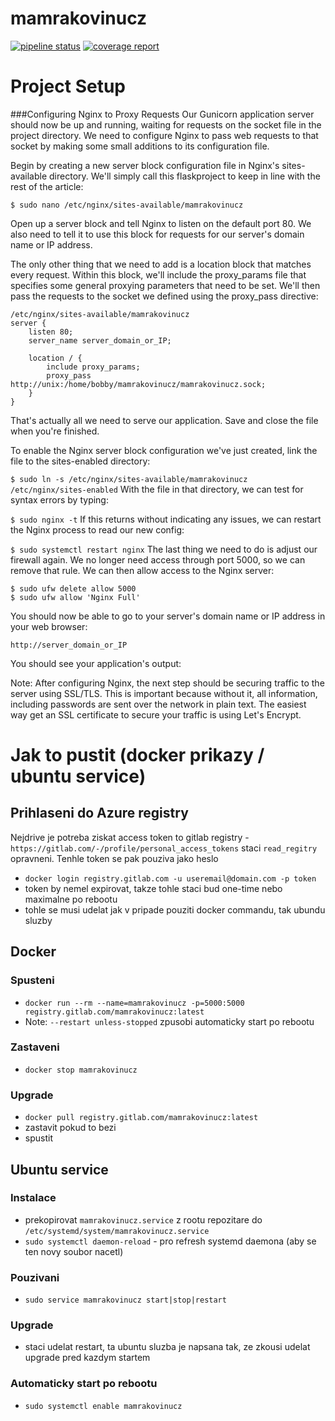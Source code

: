 # mamrakovinucz

[![pipeline status](https://gitlab.fel.cvut.cz/spetlrad/mamrakovinucz/badges/master/pipeline.svg)](https://gitlab.fel.cvut.cz/spetlrad/mamrakovinucz/-/commits/master)
[![coverage report](https://gitlab.fel.cvut.cz/spetlrad/mamrakovinucz/badges/master/coverage.svg)](https://gitlab.fel.cvut.cz/spetlrad/mamrakovinucz/-/commits/master)


# Project Setup


###Configuring Nginx to Proxy Requests
Our Gunicorn application server should now be up and running, waiting for requests on the socket file in the project directory. We need to configure Nginx to pass web requests to that socket by making some small additions to its configuration file.

Begin by creating a new server block configuration file in Nginx's sites-available directory. We'll simply call this flaskproject to keep in line with the rest of the article:

`$ sudo nano /etc/nginx/sites-available/mamrakovinucz`

Open up a server block and tell Nginx to listen on the default port 80. We also need to tell it to use this block for requests for our server's domain name or IP address.

The only other thing that we need to add is a location block that matches every request. Within this block, we'll include the proxy_params file that specifies some general proxying parameters that need to be set. We'll then pass the requests to the socket we defined using the proxy_pass directive:

```
/etc/nginx/sites-available/mamrakovinucz
server {
    listen 80;
    server_name server_domain_or_IP;

    location / {
        include proxy_params;
        proxy_pass http://unix:/home/bobby/mamrakovinucz/mamrakovinucz.sock;
    }
}
```
That's actually all we need to serve our application. Save and close the file when you're finished.

To enable the Nginx server block configuration we've just created, link the file to the sites-enabled directory:

`$ sudo ln -s /etc/nginx/sites-available/mamrakovinucz /etc/nginx/sites-enabled`
With the file in that directory, we can test for syntax errors by typing:

`$ sudo nginx -t`
If this returns without indicating any issues, we can restart the Nginx process to read our new config:

`$ sudo systemctl restart nginx`
The last thing we need to do is adjust our firewall again. We no longer need access through port 5000, so we can remove that rule. We can then allow access to the Nginx server:

```
$ sudo ufw delete allow 5000
$ sudo ufw allow 'Nginx Full'
```
You should now be able to go to your server's domain name or IP address in your web browser:

```
http://server_domain_or_IP
```

You should see your application's output:

Note: After configuring Nginx, the next step should be securing traffic to the server using SSL/TLS. This is important because without it, all information, including passwords are sent over the network in plain text. The easiest way get an SSL certificate to secure your traffic is using Let's Encrypt.


# Jak to pustit (docker prikazy / ubuntu service)

## Prihlaseni do Azure registry
Nejdrive je potreba ziskat access token to gitlab registry - `https://gitlab.com/-/profile/personal_access_tokens` staci `read_regitry` opravneni. Tenhle token se pak pouziva jako heslo

- `docker login registry.gitlab.com -u useremail@domain.com -p token`
- token by nemel expirovat, takze tohle staci bud one-time nebo maximalne po rebootu
- tohle se musi udelat jak v pripade pouziti docker commandu, tak ubundu sluzby

## Docker

### Spusteni

- `docker run --rm --name=mamrakovinucz -p=5000:5000 registry.gitlab.com/mamrakovinucz:latest`
- Note: `--restart unless-stopped` zpusobi automaticky start po rebootu

### Zastaveni

- `docker stop mamrakovinucz`

### Upgrade

- `docker pull registry.gitlab.com/mamrakovinucz:latest`
- zastavit pokud to bezi
- spustit

## Ubuntu service

### Instalace
- prekopirovat `mamrakovinucz.service` z rootu repozitare do `/etc/systemd/system/mamrakovinucz.service`
- `sudo systemctl daemon-reload` - pro refresh systemd daemona (aby se ten novy soubor nacetl)

### Pouzivani
- `sudo service mamrakovinucz start|stop|restart`

### Upgrade
- staci udelat restart, ta ubuntu sluzba je napsana tak, ze zkousi udelat upgrade pred kazdym startem

### Automaticky start po rebootu
- `sudo systemctl enable mamrakovinucz`